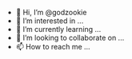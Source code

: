 - 👋 Hi, I’m @godzookie
- 👀 I’m interested in ...
- 🌱 I’m currently learning ...
- 💞️ I’m looking to collaborate on ...
- 📫 How to reach me ...

<!---
godzookie/godzookie is a ✨ special ✨ repository because its `README.md` (this file) appears on your GitHub profile.
You can click the Preview link to take a look at your changes.
--->
